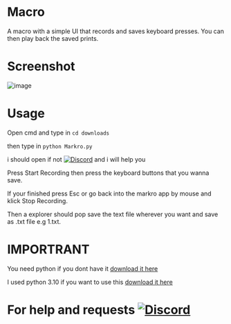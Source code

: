 # Macro
A macro with a simple UI that records and saves keyboard presses. You can then play back the saved prints.

# Screenshot
![image](https://github.com/Chirooon/Macro/assets/155199793/f8fb0aa0-ff1e-46f4-a128-68c4dc74e3e7)

# Usage

Open cmd and type in `cd downloads` 

then type in `python Markro.py`

i should open if not [![Discord](https://img.shields.io/badge/Add_me_on-Discord-blue.svg)](https://discord.com/users/chiron6750) and i will help you

Press Start Recording then press the keyboard buttons that you wanna save.

If your finished press Esc or go back into the markro app by mouse and klick Stop Recording.

Then a explorer should pop save the text file wherever you want and save as .txt file e.g 1.txt.

# IMPORTRANT
You need python if you dont have it [download it here](https://www.python.org/downloads/)

I used python 3.10 if you want to use this [download it here](https://www.python.org/downloads/release/python-3100/)

# For help and requests [![Discord](https://img.shields.io/badge/Add_me_on-Discord-blue.svg)](https://discord.com/users/chiron6750)

